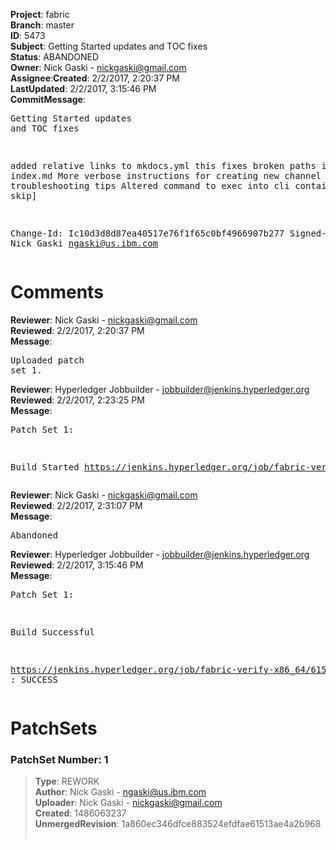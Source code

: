 <strong>Project</strong>: fabric</br><strong>Branch</strong>: master<br><strong>ID</strong>: 5473<br><strong>Subject</strong>: Getting Started updates and TOC fixes<br><strong>Status</strong>: ABANDONED<br><strong>Owner</strong>: Nick Gaski - nickgaski@gmail.com<br><strong>Assignee</strong>:<strong>Created</strong>: 2/2/2017, 2:20:37 PM<br><strong>LastUpdated</strong>: 2/2/2017, 3:15:46 PM<br><strong>CommitMessage</strong>:<br><pre>Getting Started updates and TOC fixes

added relative links to mkdocs.yml
this fixes broken paths in index.md
More verbose instructions for creating new channel
More troubleshooting tips
Altered command to exec into cli container
[ci skip]

Change-Id: Ic10d3d8d87ea40517e76f1f65c0bf4966907b277
Signed-off-by: Nick Gaski <ngaski@us.ibm.com>
</pre><h1>Comments</h1><strong>Reviewer</strong>: Nick Gaski - nickgaski@gmail.com<br><strong>Reviewed</strong>: 2/2/2017, 2:20:37 PM<br><strong>Message</strong>: <pre>Uploaded patch set 1.</pre><strong>Reviewer</strong>: Hyperledger Jobbuilder - jobbuilder@jenkins.hyperledger.org<br><strong>Reviewed</strong>: 2/2/2017, 2:23:25 PM<br><strong>Message</strong>: <pre>Patch Set 1:

Build Started https://jenkins.hyperledger.org/job/fabric-verify-x86_64/6150/</pre><strong>Reviewer</strong>: Nick Gaski - nickgaski@gmail.com<br><strong>Reviewed</strong>: 2/2/2017, 2:31:07 PM<br><strong>Message</strong>: <pre>Abandoned</pre><strong>Reviewer</strong>: Hyperledger Jobbuilder - jobbuilder@jenkins.hyperledger.org<br><strong>Reviewed</strong>: 2/2/2017, 3:15:46 PM<br><strong>Message</strong>: <pre>Patch Set 1:

Build Successful 

https://jenkins.hyperledger.org/job/fabric-verify-x86_64/6150/ : SUCCESS</pre><h1>PatchSets</h1><h3>PatchSet Number: 1</h3><blockquote><strong>Type</strong>: REWORK<br><strong>Author</strong>: Nick Gaski - ngaski@us.ibm.com<br><strong>Uploader</strong>: Nick Gaski - nickgaski@gmail.com<br><strong>Created</strong>: 1486063237<br><strong>UnmergedRevision</strong>: 1a860ec346dfce883524efdfae61513ae4a2b968<br><br></blockquote>